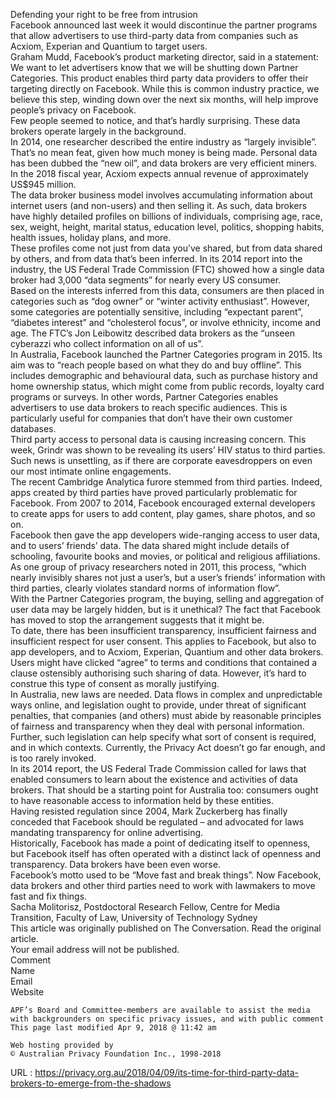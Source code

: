   Defending your right to be free from intrusion  
    Facebook announced last week it would discontinue the partner programs that allow advertisers to use third-party data from companies such as Acxiom, Experian and Quantium to target users.  
    Graham Mudd, Facebook’s product marketing director, said in a statement:  
    We want to let advertisers know that we will be shutting down Partner Categories. This product enables third party data providers to offer their targeting directly on Facebook. While this is common industry practice, we believe this step, winding down over the next six months, will help improve people’s privacy on Facebook.  
    Few people seemed to notice, and that’s hardly surprising. These data brokers operate largely in the background.  
    In 2014, one researcher described the entire industry as “largely invisible”. That’s no mean feat, given how much money is being made. Personal data has been dubbed the “new oil”, and data brokers are very efficient miners. In the 2018 fiscal year, Acxiom expects annual revenue of approximately US$945 million.  
    The data broker business model involves accumulating information about internet users (and non-users) and then selling it. As such, data brokers have highly detailed profiles on billions of individuals, comprising age, race, sex, weight, height, marital status, education level, politics, shopping habits, health issues, holiday plans, and more.  
    These profiles come not just from data you’ve shared, but from data shared by others, and from data that’s been inferred. In its 2014 report into the industry, the US Federal Trade Commission (FTC) showed how a single data broker had 3,000 “data segments” for nearly every US consumer.  
    Based on the interests inferred from this data, consumers are then placed in categories such as “dog owner” or “winter activity enthusiast”. However, some categories are potentially sensitive, including “expectant parent”, “diabetes interest” and “cholesterol focus”, or involve ethnicity, income and age. The FTC’s Jon Leibowitz described data brokers as the “unseen cyberazzi who collect information on all of us”.  
    In Australia, Facebook launched the Partner Categories program in 2015. Its aim was to “reach people based on what they do and buy offline”. This includes demographic and behavioural data, such as purchase history and home ownership status, which might come from public records, loyalty card programs or surveys. In other words, Partner Categories enables advertisers to use data brokers to reach specific audiences. This is particularly useful for companies that don’t have their own customer databases.  
    Third party access to personal data is causing increasing concern. This week, Grindr was shown to be revealing its users’ HIV status to third parties. Such news is unsettling, as if there are corporate eavesdroppers on even our most intimate online engagements.  
    The recent Cambridge Analytica furore stemmed from third parties. Indeed, apps created by third parties have proved particularly problematic for Facebook. From 2007 to 2014, Facebook encouraged external developers to create apps for users to add content, play games, share photos, and so on.  
    Facebook then gave the app developers wide-ranging access to user data, and to users’ friends’ data. The data shared might include details of schooling, favourite books and movies, or political and religious affiliations.  
    As one group of privacy researchers noted in 2011, this process, “which nearly invisibly shares not just a user’s, but a user’s friends’ information with third parties, clearly violates standard norms of information flow”.  
    With the Partner Categories program, the buying, selling and aggregation of user data may be largely hidden, but is it unethical? The fact that Facebook has moved to stop the arrangement suggests that it might be.  
    To date, there has been insufficient transparency, insufficient fairness and insufficient respect for user consent. This applies to Facebook, but also to app developers, and to Acxiom, Experian, Quantium and other data brokers.  
    Users might have clicked “agree” to terms and conditions that contained a clause ostensibly authorising such sharing of data. However, it’s hard to construe this type of consent as morally justifying.  
    In Australia, new laws are needed. Data flows in complex and unpredictable ways online, and legislation ought to provide, under threat of significant penalties, that companies (and others) must abide by reasonable principles of fairness and transparency when they deal with personal information. Further, such legislation can help specify what sort of consent is required, and in which contexts. Currently, the Privacy Act doesn’t go far enough, and is too rarely invoked.  
    In its 2014 report, the US Federal Trade Commission called for laws that enabled consumers to learn about the existence and activities of data brokers. That should be a starting point for Australia too: consumers ought to have reasonable access to information held by these entities.  
    Having resisted regulation since 2004, Mark Zuckerberg has finally conceded that Facebook should be regulated – and advocated for laws mandating transparency for online advertising.  
    Historically, Facebook has made a point of dedicating itself to openness, but Facebook itself has often operated with a distinct lack of openness and transparency. Data brokers have been even worse.  
    Facebook’s motto used to be “Move fast and break things”. Now Facebook, data brokers and other third parties need to work with lawmakers to move fast and fix things.  
    Sacha Molitorisz, Postdoctoral Research Fellow, Centre for Media Transition, Faculty of Law, University of Technology Sydney  
    This article was originally published on The Conversation. Read the original article.  
    Your email address will not be published.  
    Comment   
    Name   
    Email   
    Website   
     

  
    APF’s Board and Committee-members are available to assist the media with backgrounders on specific privacy issues, and with public comment  
    This page last modified Apr 9, 2018 @ 11:42 am  
      
    Web hosting provided by   
    © Australian Privacy Foundation Inc., 1998-2018   
    
  URL : https://privacy.org.au/2018/04/09/its-time-for-third-party-data-brokers-to-emerge-from-the-shadows